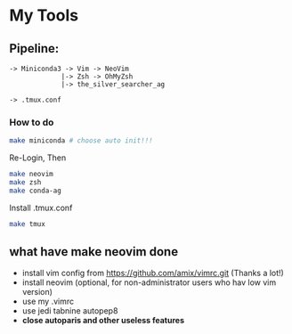 # My Tools

## Pipeline:
```
-> Miniconda3 -> Vim -> NeoVim
             |-> Zsh -> OhMyZsh
             |-> the_silver_searcher_ag

-> .tmux.conf
```

### How to do

```bash
make miniconda # choose auto init!!!
```

Re-Login, Then
```bash
make neovim
make zsh
make conda-ag
```

Install .tmux.conf
```bash
make tmux
```

## what have make neovim done
- install vim config from  https://github.com/amix/vimrc.git (Thanks a lot!)
- install neovim (optional, for non-administrator users who hav low vim version)
- use my .vimrc
- use jedi tabnine autopep8
- **close autoparis and other useless features**
